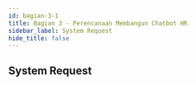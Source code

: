 ```yaml
---
id: bagian-3-1
title: Bagian 3 - Perencanaan Membangun Chatbot HR
sidebar_label: System Request
hide_title: false
---
```

## System Request
